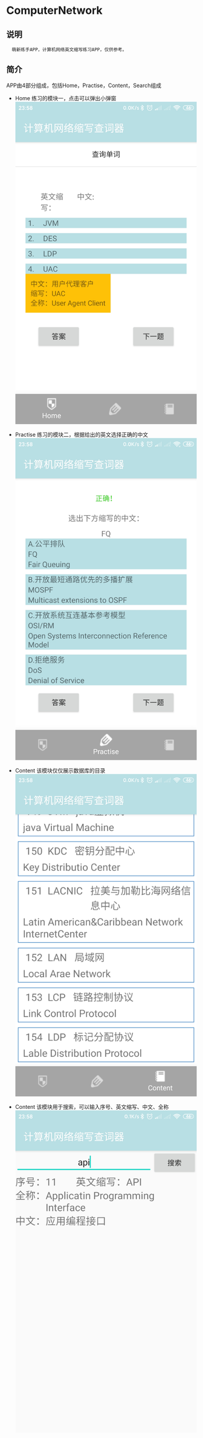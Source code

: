 # ComputerNetwork

## 说明<br>
      萌新练手APP，计算机网络英文缩写练习APP，仅供参考。
## 简介 <br>
APP由4部分组成，包括Home，Practise，Content，Search组成<br>
* Home
练习的模块一，点击可以弹出小弹窗 <br>
     ![image](https://github.com/maweizhao/ComputerNetwork/blob/master/introductionpic/home.png)

* Practise
练习的模块二，根据给出的英文选择正确的中文 <br>
 ![image](https://github.com/maweizhao/ComputerNetwork/blob/master/introductionpic/practise.png)
 * Content
该模块仅仅展示数据库的目录 <br>
 ![image](https://github.com/maweizhao/ComputerNetwork/blob/master/introductionpic/content.png)
  * Content
该模块用于搜索，可以输入序号、英文缩写、中文、全称 <br>
 ![image](https://github.com/maweizhao/ComputerNetwork/blob/master/introductionpic/search.png)
  

